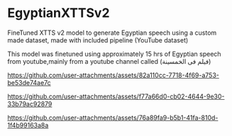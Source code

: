 # EgyptianXTTSv2
FineTuned XTTS v2 model to generate Egyptian speech using a custom made dataset, made with included pipeline (YouTube dataset) 


This model was finetuned using approximately 15 hrs of Egyptian speech from youtube,mainly from a youtube channel called (فيلم فى الخمسينة)  






https://github.com/user-attachments/assets/82a110cc-7718-4f69-a753-be53de74ae7c



https://github.com/user-attachments/assets/f77a66d0-cb02-4644-9e30-33b79ac92879




https://github.com/user-attachments/assets/76a89fa9-b5b1-41fa-810d-1f4b99163a8a






